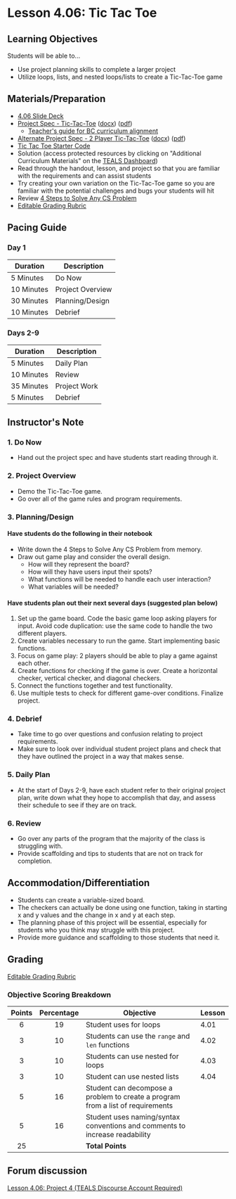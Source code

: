 # Lesson 4.06: Tic Tac Toe

## Learning Objectives

Students will be able to...

* Use project planning skills to complete a larger project
* Utilize loops, lists, and nested loops/lists to create a Tic-Tac-Toe game

## Materials/Preparation

* [4.06 Slide Deck](https://github.com/TEALSK12/2nd-semester-introduction-to-computer-science/raw/master/units/4_unit/slidedecks/Intro%20Python%204.06%20TEALS.pptx)
* [Project Spec - Tic-Tac-Toe][] ([docx][1]) ([pdf][2])
  * [Teacher's guide for BC curriculum alignment](project_canada.md)
* [Alternate Project Spec - 2 Player Tic-Tac-Toe][] ([docx][3]) ([pdf][4])
* [Tic Tac Toe Starter Code](https://github.com/TEALSK12/2nd-semester-introduction-to-computer-science/raw/master/units/4_unit/06_lesson/tictactoe_starter_code.py)
* Solution (access protected resources by clicking on "Additional Curriculum Materials" on the [TEALS Dashboard])
* Read through the handout, lesson, and project so that you are familiar with the requirements and can assist students
* Try creating your own variation on the Tic-Tac-Toe game so you are familiar with the potential challenges and bugs your students will hit
* Review [4 Steps to Solve Any CS Problem][]
* [Editable Grading Rubric](https://github.com/TEALSK12/2nd-semester-introduction-to-computer-science/raw/master/units/4_unit/06_lesson/rubric.docx)

## Pacing Guide

### Day 1

| **Duration** | **Description**  |
| ----------   | -----------      |
| 5 Minutes    | Do Now           |
| 10 Minutes   | Project Overview |
| 30 Minutes   | Planning/Design  |
| 10 Minutes   | Debrief          |

### Days 2-9

|**Duration** | **Description** |
| ----------  | ------------    |
| 5 Minutes   | Daily Plan      |
| 10 Minutes  | Review          |
| 35 Minutes  | Project Work    |
| 5 Minutes   | Debrief         |

## Instructor's Note

### 1. Do Now

* Hand out the project spec and have students start reading through it.

### 2. Project Overview

* Demo the Tic-Tac-Toe game.
* Go over all of the game rules and program requirements.

### 3. Planning/Design

#### Have students do the following in their notebook

* Write down the 4 Steps to Solve Any CS Problem from memory.
* Draw out game play and consider the overall design.
  * How will they represent the board?
  * How will they have users input their spots?
  * What functions will be needed to handle each user interaction?  
  * What variables will be needed?

#### Have students plan out their next several days (suggested plan below)

1. Set up the game board. Code the basic game loop asking players for input. Avoid code duplication:  use the same code to handle the two different players.
2. Create variables necessary to run the game. Start implementing basic functions.
3. Focus on game play: 2 players should be able to play a game against each other.
4. Create functions for checking if the game is over. Create a horizontal checker, vertical checker, and diagonal checkers.
5. Connect the functions together and test functionality.
6. Use multiple tests to check for different game-over conditions. Finalize project.

### 4. Debrief

* Take time to go over questions and confusion relating to project requirements.
* Make sure to look over individual student project plans and check that they have outlined the project in a way that makes sense.

### 5. Daily Plan

* At the start of Days 2-9, have each student refer to their original project plan, write down what they hope to accomplish that day, and assess their schedule to see if they are on track.

### 6. Review

* Go over any parts of the program that the majority of the class is struggling with.
* Provide scaffolding and tips to students that are not on track for completion.

## Accommodation/Differentiation

* Students can create a variable-sized board.
* The checkers can actually be done using one function, taking in starting x and y values and the change in x and y at each step.
* The planning phase of this project will be essential, especially for students who you think may struggle with this project.
* Provide more guidance and scaffolding to those students that need it.

## Grading

[Editable Grading Rubric](https://github.com/TEALSK12/2nd-semester-introduction-to-computer-science/raw/master/units/4_unit/06_lesson/rubric.docx)

### Objective Scoring Breakdown

| Points | Percentage| Objective | Lesson |
| :---: | :---: | --- | --- |
| 6 | 19 | Student uses for loops | 4.01 |
| 3 | 10 | Students can use the `range` and `len` functions |4.02 |
| 3 | 10 | Students can use nested for loops |4.03 |
| 3 | 10 | Student can use nested lists |4.04 |
| 5 | 16| Student can decompose a problem to create a program from a list of requirements ||
| 5 | 16 | Student uses naming/syntax conventions and comments to increase readability |
| 25 | |**Total Points**|| |

## Forum discussion

[Lesson 4.06: Project 4 (TEALS Discourse Account Required)](https://forums.tealsk12.org/c/unit-4-looping/lesson-4-06-tic-tac-toe)

[Project Spec - Tic-Tac-Toe]: project.md
[Alternate Project Spec - 2 Player Tic-Tac-Toe]: alternate_project.md
[TEALS Dashboard]:http:/www.tealsk12.org/dashboard
[4 Steps to Solve Any CS Problem]:https://github.com/TEALS-IntroCS/2nd-semester-introduction-to-computer-science-principles/raw/master/units/4%20Steps%20to%20Solve%20Any%20CS%20Problem.pdf

[1]: https://github.com/TEALSK12/2nd-semester-introduction-to-computer-science/raw/master/units/4_unit/06_lesson/project.docx
[2]: https://github.com/TEALSK12/2nd-semester-introduction-to-computer-science/raw/master/units/4_unit/06_lesson/project.pdf
[3]: https://github.com/TEALSK12/2nd-semester-introduction-to-computer-science/raw/master/units/4_unit/06_lesson/projecta.docx
[4]: https://github.com/TEALSK12/2nd-semester-introduction-to-computer-science/raw/master/units/4_unit/06_lesson/projecta.pdf

